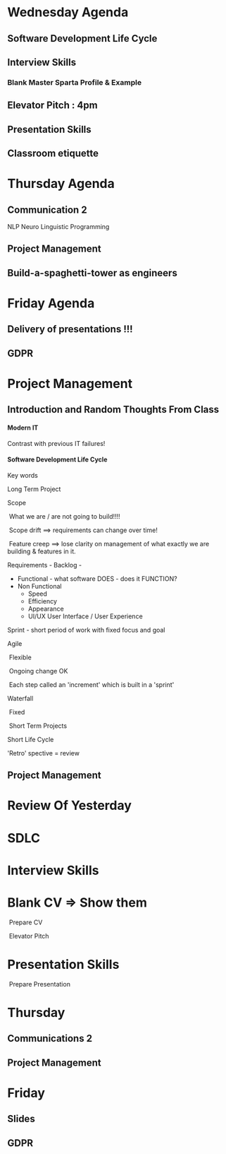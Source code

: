 # Wednesday Agenda

## Software Development Life Cycle

## Interview Skills

### Blank Master Sparta Profile & Example 

## Elevator Pitch : 4pm 

## Presentation Skills

## Classroom etiquette 



# Thursday Agenda

## Communication 2

NLP Neuro Linguistic Programming 

## Project Management 

## Build-a-spaghetti-tower as engineers 



# Friday Agenda

## Delivery of presentations !!!

## GDPR







# Project Management

## Introduction and Random Thoughts From Class

#### Modern IT

Contrast with previous IT failures!

#### Software Development Life Cycle

Key words

Long Term Project

Scope

​	What we are / are not going to build!!!!

​	Scope drift ==> requirements can change over time!

​	Feature creep ==> lose clarity on management of what exactly we are building & features in it.

Requirements - Backlog - 

- Functional  -  what software DOES - does it FUNCTION?
- Non Functional 
  - Speed
  - Efficiency
  - Appearance
  - UI/UX User Interface / User Experience 

Sprint - short period of work with fixed focus and goal  

Agile  

​	Flexible

​	Ongoing change OK

​	Each step called an 'increment'  which is built in a 'sprint'

Waterfall

​	Fixed

​	Short Term Projects

Short Life Cycle

 'Retro' spective  =  review 





## Project Management























































# Review Of Yesterday



# SDLC



# Interview Skills

# Blank CV => Show them

​	Prepare CV

​	Elevator Pitch



# Presentation Skills

​	Prepare Presentation







# Thursday

## Communications 2

## Project Management







# Friday

## Slides

## GDPR